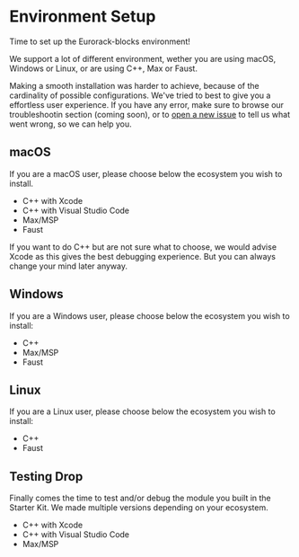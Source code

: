 # Environment Setup


Time to set up the Eurorack-blocks environment!

We support a lot of different environment, wether you are using macOS, Windows or Linux,
or are using C++, Max or Faust.

Making a smooth installation was harder to achieve, because of the cardinality of possible
configurations. We've tried to best to give you a effortless user experience.
If you have any error, make sure to browse our troubleshootin section (coming soon),
or to [open a new issue](https://github.com/ohmtech-rdi/eurorack-blocks/issues/new) to
tell us what went wrong, so we can help you.


## macOS

If you are a macOS user, please choose below the ecosystem you wish to install.

- C++ with Xcode
- C++ with Visual Studio Code
- Max/MSP
- Faust

If you want to do C++ but are not sure what to choose, we would advise Xcode as this
gives the best debugging experience. But you can always change your mind later anyway.


## Windows

If you are a Windows user, please choose below the ecosystem you wish to install:

- C++
- Max/MSP
- Faust


## Linux

If you are a Linux user, please choose below the ecosystem you wish to install:

- C++
- Faust


## Testing Drop

Finally comes the time to test and/or debug the module you built in the Starter Kit.
We made multiple versions depending on your ecosystem.

- C++ with Xcode
- C++ with Visual Studio Code
- Max/MSP
